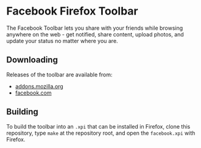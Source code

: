Facebook Firefox Toolbar
========================

The Facebook Toolbar lets you share with your friends while browsing
anywhere on the web - get notified, share content, upload photos, and
update your status no matter where you are.

Downloading
-----------

Releases of the toolbar are available from:

* [addons.mozilla.org](https://addons.mozilla.org/en-US/firefox/addon/3794/)
* [facebook.com](http://www.facebook.com/toolbar?v=app_4949752878)

Building
--------

To build the toolbar into an `.xpi` that can be installed in Firefox,
clone this repository, type `make` at the repository root, and open
the `facebook.xpi` with Firefox.

